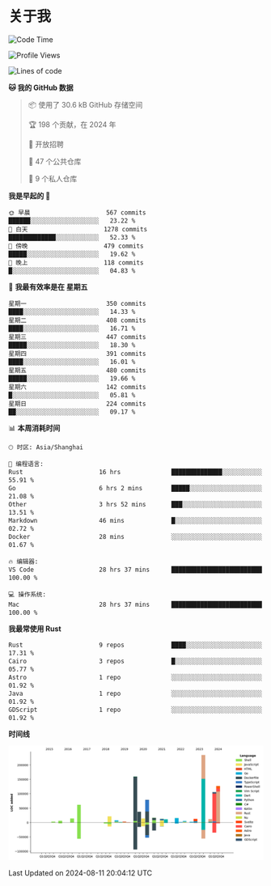 # 关于我

<!--START_SECTION:waka-->
![Code Time](http://img.shields.io/badge/Code%20Time-3%2C030%20hrs%2024%20mins-blue)

![Profile Views](http://img.shields.io/badge/%E4%B8%AA%E4%BA%BA%E8%B5%84%E6%96%99%E8%A7%82%E7%9C%8B%E6%AC%A1%E6%95%B0-0-blue)

![Lines of code](https://img.shields.io/badge/%E4%BB%8E%E3%80%8CHello%20World%E3%80%8D%E8%B5%B7%E6%88%91%E5%B7%B2%E7%BB%8F%E5%86%99%E4%BA%86-960.5%20thousand%20%E8%A1%8C%E4%BB%A3%E7%A0%81-blue)

**🐱 我的 GitHub 数据** 

> 📦  使用了 30.6 kB GitHub 存储空间 
 > 
> 🏆 198 个贡献，在 2024 年
 > 
> 💼 开放招聘
 > 
> 📜 47 个公共仓库 
 > 
> 🔑 9 个私人仓库 
 > 
**我是早起的 🐤** 

```text
🌞 早晨                     567 commits         ██████░░░░░░░░░░░░░░░░░░░   23.22 % 
🌆 白天                     1278 commits        █████████████░░░░░░░░░░░░   52.33 % 
🌃 傍晚                     479 commits         █████░░░░░░░░░░░░░░░░░░░░   19.62 % 
🌙 晚上                     118 commits         █░░░░░░░░░░░░░░░░░░░░░░░░   04.83 % 
```
📅 **我最有效率是在 星期五** 

```text
星期一                      350 commits         ████░░░░░░░░░░░░░░░░░░░░░   14.33 % 
星期二                      408 commits         ████░░░░░░░░░░░░░░░░░░░░░   16.71 % 
星期三                      447 commits         █████░░░░░░░░░░░░░░░░░░░░   18.30 % 
星期四                      391 commits         ████░░░░░░░░░░░░░░░░░░░░░   16.01 % 
星期五                      480 commits         █████░░░░░░░░░░░░░░░░░░░░   19.66 % 
星期六                      142 commits         █░░░░░░░░░░░░░░░░░░░░░░░░   05.81 % 
星期日                      224 commits         ██░░░░░░░░░░░░░░░░░░░░░░░   09.17 % 
```


📊 **本周消耗时间** 

```text
🕑︎ 时区: Asia/Shanghai

💬 编程语言: 
Rust                     16 hrs              ██████████████░░░░░░░░░░░   55.91 % 
Go                       6 hrs 2 mins        █████░░░░░░░░░░░░░░░░░░░░   21.08 % 
Other                    3 hrs 52 mins       ███░░░░░░░░░░░░░░░░░░░░░░   13.51 % 
Markdown                 46 mins             █░░░░░░░░░░░░░░░░░░░░░░░░   02.72 % 
Docker                   28 mins             ░░░░░░░░░░░░░░░░░░░░░░░░░   01.67 % 

🔥 编辑器: 
VS Code                  28 hrs 37 mins      █████████████████████████   100.00 % 

💻 操作系统: 
Mac                      28 hrs 37 mins      █████████████████████████   100.00 % 
```

**我最常使用 Rust** 

```text
Rust                     9 repos             ████░░░░░░░░░░░░░░░░░░░░░   17.31 % 
Cairo                    3 repos             █░░░░░░░░░░░░░░░░░░░░░░░░   05.77 % 
Astro                    1 repo              ░░░░░░░░░░░░░░░░░░░░░░░░░   01.92 % 
Java                     1 repo              ░░░░░░░░░░░░░░░░░░░░░░░░░   01.92 % 
GDScript                 1 repo              ░░░░░░░░░░░░░░░░░░░░░░░░░   01.92 % 
```



**时间线**

![Lines of Code chart](https://raw.githubusercontent.com/catusax/catusax/master/assets/bar_graph.png)


 Last Updated on 2024-08-11 20:04:12 UTC
<!--END_SECTION:waka-->
